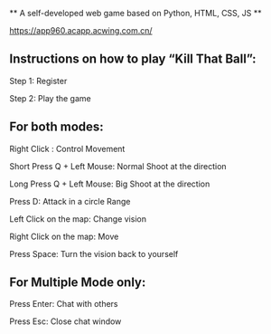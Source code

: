 **
A self-developed web game based on Python, HTML, CSS, JS
**

https://app960.acapp.acwing.com.cn/

## Instructions on how to play “Kill That Ball”:

Step 1: Register

Step 2: Play the game

## For both modes:
Right Click : Control Movement

Short Press Q + Left Mouse: Normal Shoot at the direction

Long Press Q + Left Mouse: Big Shoot at the direction

Press D: Attack in a circle Range

Left Click on the map: Change vision

Right Click on the map: Move

Press Space: Turn the vision back to yourself

## For Multiple Mode only:

Press Enter: Chat with others

Press Esc: Close chat window

